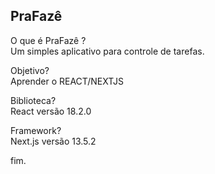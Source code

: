 ## PraFazê

O que é PraFazê  ? <br>
Um simples aplicativo para controle de tarefas.

Objetivo?<br>
Aprender o REACT/NEXTJS

Biblioteca?<br>
React versão 18.2.0

Framework?<br>
Next.js versão 13.5.2

fim.